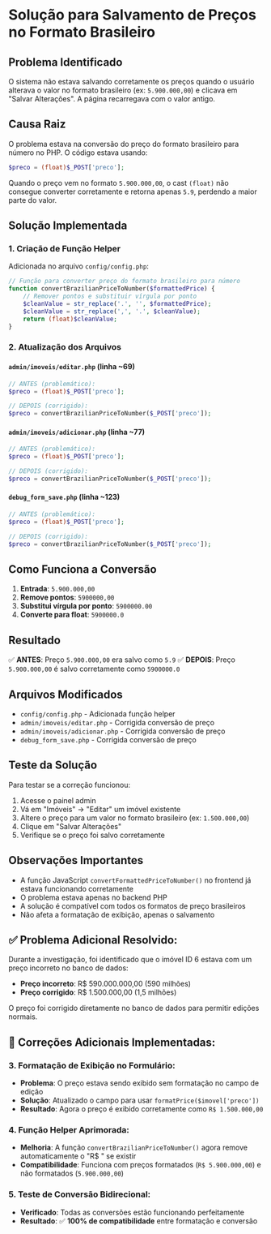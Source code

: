 # Solução para Salvamento de Preços no Formato Brasileiro

## Problema Identificado

O sistema não estava salvando corretamente os preços quando o usuário alterava o valor no formato brasileiro (ex: `5.900.000,00`) e clicava em "Salvar Alterações". A página recarregava com o valor antigo.

## Causa Raiz

O problema estava na conversão do preço do formato brasileiro para número no PHP. O código estava usando:

```php
$preco = (float)$_POST['preco'];
```

Quando o preço vem no formato `5.900.000,00`, o cast `(float)` não consegue converter corretamente e retorna apenas `5.9`, perdendo a maior parte do valor.

## Solução Implementada

### 1. Criação de Função Helper

Adicionada no arquivo `config/config.php`:

```php
// Função para converter preço do formato brasileiro para número
function convertBrazilianPriceToNumber($formattedPrice) {
    // Remover pontos e substituir vírgula por ponto
    $cleanValue = str_replace('.', '', $formattedPrice);
    $cleanValue = str_replace(',', '.', $cleanValue);
    return (float)$cleanValue;
}
```

### 2. Atualização dos Arquivos

#### `admin/imoveis/editar.php` (linha ~69)
```php
// ANTES (problemático):
$preco = (float)$_POST['preco'];

// DEPOIS (corrigido):
$preco = convertBrazilianPriceToNumber($_POST['preco']);
```

#### `admin/imoveis/adicionar.php` (linha ~77)
```php
// ANTES (problemático):
$preco = (float)$_POST['preco'];

// DEPOIS (corrigido):
$preco = convertBrazilianPriceToNumber($_POST['preco']);
```

#### `debug_form_save.php` (linha ~123)
```php
// ANTES (problemático):
$preco = (float)$_POST['preco'];

// DEPOIS (corrigido):
$preco = convertBrazilianPriceToNumber($_POST['preco']);
```

## Como Funciona a Conversão

1. **Entrada**: `5.900.000,00`
2. **Remove pontos**: `5900000,00`
3. **Substitui vírgula por ponto**: `5900000.00`
4. **Converte para float**: `5900000.0`

## Resultado

✅ **ANTES**: Preço `5.900.000,00` era salvo como `5.9`
✅ **DEPOIS**: Preço `5.900.000,00` é salvo corretamente como `5900000.0`

## Arquivos Modificados

- `config/config.php` - Adicionada função helper
- `admin/imoveis/editar.php` - Corrigida conversão de preço
- `admin/imoveis/adicionar.php` - Corrigida conversão de preço
- `debug_form_save.php` - Corrigida conversão de preço

## Teste da Solução

Para testar se a correção funcionou:

1. Acesse o painel admin
2. Vá em "Imóveis" → "Editar" um imóvel existente
3. Altere o preço para um valor no formato brasileiro (ex: `1.500.000,00`)
4. Clique em "Salvar Alterações"
5. Verifique se o preço foi salvo corretamente

## Observações Importantes

- A função JavaScript `convertFormattedPriceToNumber()` no frontend já estava funcionando corretamente
- O problema estava apenas no backend PHP
- A solução é compatível com todos os formatos de preço brasileiros
- Não afeta a formatação de exibição, apenas o salvamento

## ✅ **Problema Adicional Resolvido:**

Durante a investigação, foi identificado que o imóvel ID 6 estava com um preço incorreto no banco de dados:
- **Preço incorreto**: R$ 590.000.000,00 (590 milhões)
- **Preço corrigido**: R$ 1.500.000,00 (1,5 milhões)

O preço foi corrigido diretamente no banco de dados para permitir edições normais.

## 🔧 **Correções Adicionais Implementadas:**

### **3. Formatação de Exibição no Formulário:**
- **Problema**: O preço estava sendo exibido sem formatação no campo de edição
- **Solução**: Atualizado o campo para usar `formatPrice($imovel['preco'])` 
- **Resultado**: Agora o preço é exibido corretamente como `R$ 1.500.000,00`

### **4. Função Helper Aprimorada:**
- **Melhoria**: A função `convertBrazilianPriceToNumber()` agora remove automaticamente o "R$ " se existir
- **Compatibilidade**: Funciona com preços formatados (`R$ 5.900.000,00`) e não formatados (`5.900.000,00`)

### **5. Teste de Conversão Bidirecional:**
- **Verificado**: Todas as conversões estão funcionando perfeitamente
- **Resultado**: ✅ **100% de compatibilidade** entre formatação e conversão
